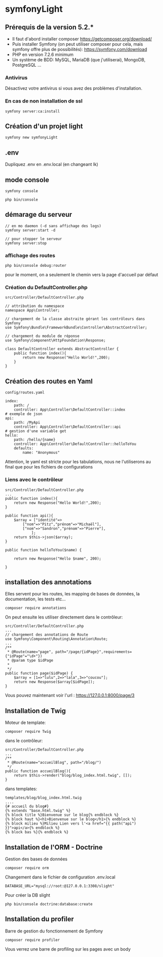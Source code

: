 # symfonyLight

## Prérequis de la version 5.2.*
- Il faut d'abord installer composer https://getcomposer.org/download/
- Puis installer Symfony (on peut utiliser composer pour cela, mais symfony offre plus de possibilités): https://symfony.com/download
- PHP en version 7.2.6 minimum
- Un système de BDD: MySQL, MariaDB (que j'utiliserai), MongoDB, PostgreSQL ...

### Antivirus

Désactivez votre antivirus si vous avez des problèmes d'installation.

### En cas de non installation de ssl

    symfony server:ca:install

## Création d'un projet light

    symfony new symfonyLight

## .env

Dupliquez .env en .env.local (en changeant lk) 

## mode console

    symfony console

    php bin/console

## démarage du serveur

    // en mo daemon (-d sans affichage des logs)
    symfony server:start -d 

    // pour stopper le serveur
    symfony server:stop

### affichage des routes

    php bin/console debug:router

pour le moment, on a seulement le chemin vers la page d'accueil par défaut

### Création du DefaultController.php

    src/Controller/DefaultController.php

    // attribution du namespace
    namespace App\Controller;

    // chargement de la classe abstraite gérant les contrôleurs dans Symfony
    use Symfony\Bundle\FrameworkBundle\Controller\AbstractController;

    // chargement du module de réponse
    use Symfony\Component\HttpFoundation\Response;

    class DefaultController extends AbstractController {
        public function index(){
            return new Response("Hello World!",200);
        }
    }

## Création des routes en Yaml

    config/routes.yaml

    index:
        path: /
        controller: App\Controller\DefaultController::index
    # exemple de json    
    api:
        path: /MyApi
        controller: App\Controller\DefaultController::api
    # gestion d'une variable get    
    hello:
        path: /hello/{name}
        controller: App\Controller\DefaultController::helloToYou
        defaults:
            name: "Anonymous"

Attention, le yaml est stricte pour les tabulations, nous ne l'utiliserons au final que pour les fichiers de configurations

### Liens avec le contrôleur

    src/Controller/DefaultController.php
    ...
    public function index(){
        return new Response("Hello World!",200);
    }
    
    public function api(){
        $array = ["identité"=>
            ["nom"=>"Pitz","prénom"=>"Michaël"], 
            ["nom"=>"Sandron","prénom"=>"Pierre"],
                ];
        return $this->json($array);
    }
    
    public function helloToYou($name) {
        
        return new Response("Hello $name", 200);
        
    }

## installation des annotations
Elles servent pour les routes, les mapping de bases de données, la documentation, les tests etc...

    composer require annotations

On peut ensuite les utiliser directement dans le contrôleur:

    src/Controller/DefaultController.php
    ...
    // chargement des annotations de Route
    use Symfony\Component\Routing\Annotation\Route;
    ...
    /**
     * @Route(name="page", path="/page/{idPage}",requirements={"idPage"="\d+"})
     * @param type $idPage
     * 
     */
    public function page($idPage) {
        $array = [1=>"lulu",2=>"lala",3=>"coucou"];
        return new Response($array[$idPage]);
    }
    
Vous pouvez maintenant voir l'url : https://127.0.0.1:8000/page/3

## Installation de Twig

Moteur de template:

    composer require Twig

dans le contrôleur:

    src/Controller/DefaultController.php
    ...
    /**
     * @Route(name="accueilBlog", path="/blog/")
     */
    public function accueilBlog(){
        return $this->render("blog/blog_index.html.twig", []);
    }

dans templates:

    templates/blog/blog_index.html.twig
    ....
    {# accueil du blog#}
    {% extends "base.html.twig" %}
    {% block title %}Bienvenue sur le blog{% endblock %}
    {% block haut %}<h1>Bienvenue sur le blog</h1>{% endblock %}
    {% block milieu %}Milieu Lien vers l'<a href="{{ path("api") }}">api</a>{% endblock %}
    {% block bas %}{% endblock %}

## Installation de l'ORM - Doctrine

Gestion des bases de données

    composer require orm

Changement dans le fichier de configuration .env.local

    DATABASE_URL="mysql://root:@127.0.0.1:3308/slight"

Pour créer la DB slight

    php bin/console doctrine:database:create

## Installation du profiler
Barre de gestion du fonctionnement de Symfony

    composer require profiler

Vous verrez une barre de profiling sur les pages avec un body